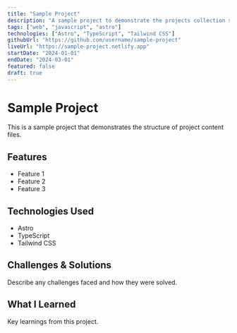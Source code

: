 ```yaml
---
title: "Sample Project"
description: "A sample project to demonstrate the projects collection structure"
tags: ["web", "javascript", "astro"]
technologies: ["Astro", "TypeScript", "Tailwind CSS"]
githubUrl: "https://github.com/username/sample-project"
liveUrl: "https://sample-project.netlify.app"
startDate: "2024-01-01"
endDate: "2024-03-01"
featured: false
draft: true
---
```


# Sample Project

This is a sample project that demonstrates the structure of project content files.

## Features

- Feature 1
- Feature 2
- Feature 3

## Technologies Used

- Astro
- TypeScript
- Tailwind CSS

## Challenges & Solutions

Describe any challenges faced and how they were solved.

## What I Learned

Key learnings from this project.
